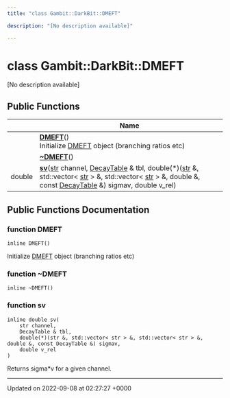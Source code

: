 ```yaml
---
title: "class Gambit::DarkBit::DMEFT"

description: "[No description available]"

---
```


# class Gambit::DarkBit::DMEFT



[No description available]

## Public Functions

|                | Name           |
| -------------- | -------------- |
| | **[DMEFT](/documentation/code/classes/classgambit_1_1darkbit_1_1dmeft/#function-dmeft)**()<br>Initialize [DMEFT](/documentation/code/classes/classgambit_1_1darkbit_1_1dmeft/) object (branching ratios etc)  |
| | **[~DMEFT](/documentation/code/classes/classgambit_1_1darkbit_1_1dmeft/#function-dmeft)**() |
| double | **[sv](/documentation/code/classes/classgambit_1_1darkbit_1_1dmeft/#function-sv)**([str](/documentation/code/namespaces/namespacegambit/#typedef-str) channel, [DecayTable](/documentation/code/classes/classgambit_1_1decaytable/) & tbl, double(*)([str](/documentation/code/namespaces/namespacegambit/#typedef-str) &, std::vector< [str](/documentation/code/namespaces/namespacegambit/#typedef-str) > &, std::vector< [str](/documentation/code/namespaces/namespacegambit/#typedef-str) > &, double &, const [DecayTable](/documentation/code/classes/classgambit_1_1decaytable/) &) sigmav, double v_rel) |

## Public Functions Documentation

### function DMEFT

```
inline DMEFT()
```

Initialize [DMEFT](/documentation/code/classes/classgambit_1_1darkbit_1_1dmeft/) object (branching ratios etc) 

### function ~DMEFT

```
inline ~DMEFT()
```


### function sv

```
inline double sv(
    str channel,
    DecayTable & tbl,
    double(*)(str &, std::vector< str > &, std::vector< str > &, double &, const DecayTable &) sigmav,
    double v_rel
)
```


Returns sigma*v for a given channel.


-------------------------------

Updated on 2022-09-08 at 02:27:27 +0000